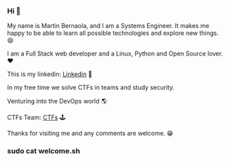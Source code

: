### Hi 👋

My name is Martin Bernaola, and I am a Systems Engineer. 
It makes me happy to be able to learn all possible technologies and explore new things. 😄

I am a Full Stack web developer and a Linux, Python and Open Source lover. ❤

This is my linkedin: [Linkedin](https://www.linkedin.com/in/martin-bernaola/ "Martin Bernaola") 📲 

In my free time we solve CTFs in teams and study security.

Venturing into the DevOps world 🌎

CTFs Team: [CTFs](https://ctftime.org/team/108009 "Outside the box") 🕹

Thanks for visiting me and any comments are welcome. 😁

### **sudo cat welcome.sh**
